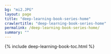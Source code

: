 ```yaml
---
bg: "mi2.JPG"
layout: page
title: "deep-learning-book-series-home"
crawlertitle: "deep-learning-book-series-home"
permalink: /deep-learning-book-series-home/
summary: ""
---
```


{% include deep-learning-book-toc.html %}
